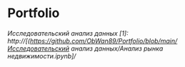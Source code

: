 # Portfolio

###### Исследовательский анализ данных  [1]: http://[(https://github.com/ObWan89/Portfolio/blob/main/Исследовательский анализ данных/Анализ рынка недвижимости.ipynb]/
